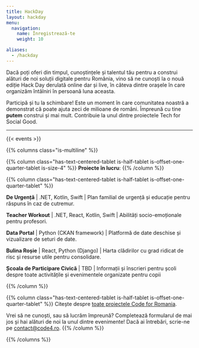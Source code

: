 ```yaml
---
title: HackDay
layout: hackday
menu:
  navigation:
    name: Înregistrează-te
    weight: 10

aliases:
  - /hackday
---
```


Dacă poți oferi din timpul, cunoștințele și talentul tău pentru a construi alături de noi soluții digitale pentru România, vino să ne cunoști la o nouă ediție Hack Day derulată online dar și live, în câteva dintre orașele în care organizăm întâlniri în persoană luna aceasta.

Participă și tu la schimbare! Este un moment în care comunitatea noastră a demonstrat că poate ajuta zeci de milioane de români. Împreună cu tine **putem** construi și mai mult. Contribuie la unul dintre proiectele Tech for Social Good.

---

{{< events >}}

{{% columns class="is-multiline" %}}

{{% column class="has-text-centered-tablet is-half-tablet is-offset-one-quarter-tablet is-size-4" %}}
**Proiecte în lucru**:
{{% /column %}}

{{% column class="has-text-centered-tablet is-half-tablet is-offset-one-quarter-tablet" %}}

**De Urgență** | .NET, Kotlin, Swift | Plan familial de urgență și educație pentru răspuns în caz de cutremur.

**Teacher Workout** | .NET, React, Kotlin, Swift | Abilități socio-emoționale pentru profesori.

**Data Portal** | Python (CKAN framework) | Platformă de date deschise și vizualizare de seturi de date.

**Bulina Roșie** | React, Python (Django) | Harta clădirilor cu grad ridicat de risc și resurse utile pentru consolidare.

**Școala de Participare Civică** | TBD | Informații și înscrieri pentru școli despre toate activitățile și evenimentele organizate pentru copii


{{% /column %}}

{{% column class="has-text-centered-tablet is-half-tablet is-offset-one-quarter-tablet" %}}
Citește despre [toate proiectele Code for Romania](https://code4.ro/ro/putem).

Vrei să ne cunoști, sau să lucrăm împreună? Completează formularul de mai jos și hai alături de noi la unul dintre evenimente! Dacă ai întrebări, scrie-ne pe [contact@code4.ro](mailto:contact@code4.ro).
{{% /column %}}

{{% /columns %}}
